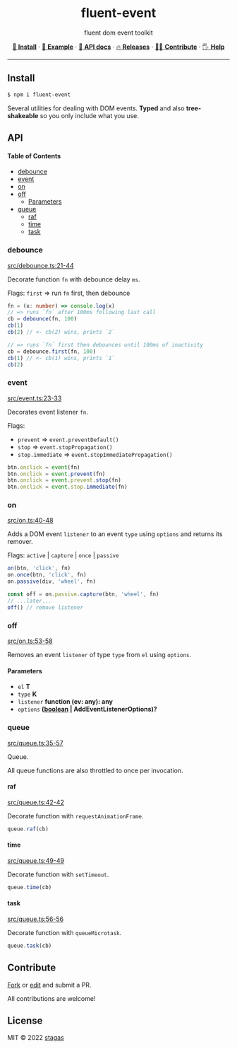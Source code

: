 <h1 align="center">fluent-event</h1>

<p align="center">
fluent dom event toolkit
</p>

<p align="center">
   <a href="#install">        🔧 <strong>Install</strong></a>
 · <a href="#example">        🧩 <strong>Example</strong></a>
 · <a href="#api">            📜 <strong>API docs</strong></a>
 · <a href="https://github.com/stagas/fluent-event/releases"> 🔥 <strong>Releases</strong></a>
 · <a href="#contribute">     💪🏼 <strong>Contribute</strong></a>
 · <a href="https://github.com/stagas/fluent-event/issues">   🖐️ <strong>Help</strong></a>
</p>

***

## Install

```sh
$ npm i fluent-event
```

Several utilities for dealing with DOM events.
**Typed** and also **tree-shakeable** so you only include what you use.

## API

<!-- Generated by documentation.js. Update this documentation by updating the source code. -->

#### Table of Contents

*   [debounce](#debounce)
*   [event](#event)
*   [on](#on)
*   [off](#off)
    *   [Parameters](#parameters)
*   [queue](#queue)
    *   [raf](#raf)
    *   [time](#time)
    *   [task](#task)

### debounce

[src/debounce.ts:21-44](https://github.com/stagas/fluent-event/blob/57c3cf56e99688a4c8cfe711b016e9e1fac6af30/src/debounce.ts#L21-L44 "Source code on GitHub")

Decorate function `fn` with debounce delay `ms`.

Flags: `first` => run `fn` first, then debounce

```ts
fn = (x: number) => console.log(x)
// => runs `fn` after 100ms following last call
cb = debounce(fn, 100)
cb(1)
cb(2) // <- cb(2) wins, prints `2`

// => runs `fn` first then debounces until 100ms of inactivity
cb = debounce.first(fn, 100)
cb(1) // <- cb(1) wins, prints `1`
cb(2)
```

### event

[src/event.ts:23-33](https://github.com/stagas/fluent-event/blob/57c3cf56e99688a4c8cfe711b016e9e1fac6af30/src/event.ts#L23-L33 "Source code on GitHub")

Decorates event listener `fn`.

Flags:

*   `prevent` => `event.preventDefault()`
*   `stop` => `event.stopPropagation()`
*   `stop.immediate` => `event.stopImmediatePropagation()`

```ts
btn.onclick = event(fn)
btn.onclick = event.prevent(fn)
btn.onclick = event.prevent.stop(fn)
btn.onclick = event.stop.immediate(fn)
```

### on

[src/on.ts:40-48](https://github.com/stagas/fluent-event/blob/57c3cf56e99688a4c8cfe711b016e9e1fac6af30/src/on.ts#L40-L48 "Source code on GitHub")

Adds a DOM event `listener` to an event `type` using `options` and returns its remover.

Flags: `active` | `capture` | `once` | `passive`

```ts
on(btn, 'click', fn)
on.once(btn, 'click', fn)
on.passive(div, 'wheel', fn)

const off = on.passive.capture(btn, 'wheel', fn)
// ...later...
off() // remove listener
```

### off

[src/on.ts:53-58](https://github.com/stagas/fluent-event/blob/57c3cf56e99688a4c8cfe711b016e9e1fac6af30/src/on.ts#L53-L58 "Source code on GitHub")

Removes an event `listener` of type `type` from `el` using `options`.

#### Parameters

*   `el` **T**&#x20;
*   `type` **K**&#x20;
*   `listener` **function (ev: any): any**&#x20;
*   `options` **([boolean](https://developer.mozilla.org/docs/Web/JavaScript/Reference/Global_Objects/Boolean) | AddEventListenerOptions)?**&#x20;

### queue

[src/queue.ts:35-57](https://github.com/stagas/fluent-event/blob/57c3cf56e99688a4c8cfe711b016e9e1fac6af30/src/queue.ts#L35-L57 "Source code on GitHub")

Queue.

All queue functions are also throttled to once per invocation.

#### raf

[src/queue.ts:42-42](https://github.com/stagas/fluent-event/blob/57c3cf56e99688a4c8cfe711b016e9e1fac6af30/src/queue.ts#L42-L42 "Source code on GitHub")

Decorate function with `requestAnimationFrame`.

```ts
queue.raf(cb)
```

#### time

[src/queue.ts:49-49](https://github.com/stagas/fluent-event/blob/57c3cf56e99688a4c8cfe711b016e9e1fac6af30/src/queue.ts#L49-L49 "Source code on GitHub")

Decorate function with `setTimeout`.

```ts
queue.time(cb)
```

#### task

[src/queue.ts:56-56](https://github.com/stagas/fluent-event/blob/57c3cf56e99688a4c8cfe711b016e9e1fac6af30/src/queue.ts#L56-L56 "Source code on GitHub")

Decorate function with `queueMicrotask`.

```ts
queue.task(cb)
```

## Contribute

[Fork](https://github.com/stagas/fluent-event/fork) or
[edit](https://github.dev/stagas/fluent-event) and submit a PR.

All contributions are welcome!

## License

MIT © 2022
[stagas](https://github.com/stagas)
